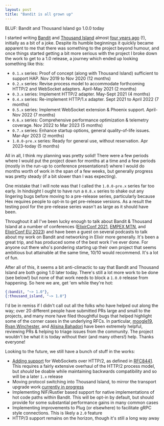 ```yaml
---
layout: post
title: "Bandit is all grown up"
---
```


BLUF: Bandit and Thousand Island go 1.0.0 today

I started writing [Bandit](https://github.com/mtrudel/bandit) and [Thousand
Island](https://github.com/mtrudel/thousand_island) almost [four years
ago](https://github.com/mtrudel/bandit/tree/08e230161eeee29e48962c0342a358d1a7b00f41)
(!), initially as a bit of a joke. Despite its humble beginnings it quickly
became apparent to me that there was something to the project beyond humour, and
once things started getting a bit more serious with the project I broke down the
work to get to a 1.0 release, a journey which ended up looking something like
this:

* `0.1.x` series: Proof of concept (along with Thousand Island) sufficient to support HAP. Nov 2019 to Nov 2020 (12 months)
* `0.2.x` series: Revise process model to accommodate forthcoming HTTP/2 and WebSocket adapters. April-May 2021 (2 months)
* `0.3.x` series: Implement HTTP/2 adapter. May-Sept 2021 (4 months)
* `0.4.x` series: Re-implement HTTP/1.x adapter. Sept 2021 to April 2022 (7
  months)
* `0.5.x` series: Implement WebSocket extension & Phoenix support. April-Nov 2022 (7 months)
* `0.6.x` series: Comprehensive performance optimization & telemetry coverage.
  Nov 2022 to Mar 2023 (5 months)
* `0.7.x` series: Enhance startup options, general quality-of-life issues.
  Mar-Apr 2023 (2 months)
* `1.0.0-pre.x` series: Ready for general use, without reservation. Apr 2023-today (5 months)

All in all, I think my planning was pretty solid! There were a few
periods where I would put the project down for months at a time and a few
periods (mostly in the run-up to conference presentations!) where I would do
months worth of work in the span of a few weeks, but generally progress was
pretty steady (if a bit slower than I was expecting).

One mistake that I will note was that I called the `1.0.0-pre.x` series far too
early. In hindsight I ought to have run a `0.8.x` series to shake out any
lingering bugs before moving to a pre-release series, particularly because Hex
requires people to opt-in to get pre-release versions. As a result the testing pool
for the pre-release series wasn't as large as it should have been.

Throughout it all I've been lucky enough to talk about Bandit & Thousand
Island at a number of conferences ([ElixirConf
2021](https://www.youtube.com/watch?v=ZLjWyanLHuk), [EMPEX
MTN](https://www.youtube.com/watch?v=FtZBTUvRt0g), and [ElixirConf EU
2023](https://www.youtube.com/watch?v=usKLrYl4zlY)) and have been a guest on
several podcasts to talk about my work on Bandit and networking in Elixir more
generally. It's been a great trip, and has produced some of the best work I've
ever done. For anyone out there who's pondering starting up their own project
that seems ambitious but attainable at the same time, 10/10 would recommend.
It's a lot of fun.

After all of this, it seems a bit anti-climactic to say that Bandit and Thousand
Island are both going 1.0 later today. There's still a lot more work to be done
(see below!) but none of that work needs to block a `1.0.0` release from
happening. So here we are, get 'em while they're hot:

```elixir
{:bandit, "~> 1.0"},
{:thousand_island, "~> 1.0"}
```

I'd be in remiss if I didn't call out all the folks who have helped out along
the way; over 20 different people have submitted PRs large and small to the
projects, and many more have filed thoughtful bugs that helped highlight some of
the corner cases in the underlying RFCs. In particular,
[moogle19](https://github.com/moogle19), [Ryan
Winchester](https://github.com/ryanwinchester), and [Alisina
Bahadori](https://github.com/alisinabh) have been extremely helpful,
reviewing PRs & helping to triage issues from the community. The project
wouldn't be what it is today without their (and many others!) help. Thanks
everyone!

Looking to the future, we still have a bunch of stuff in the works:

* [Adding support](https://github.com/mtrudel/bandit/issues/91) for WebSockets
  over HTTP/2, as defined in [RFC8441](https://www.rfc-editor.org/rfc/rfc8441).
  This requires a fairly extensive overhaul of the HTTP/2 process model, but
  *should* be doable while maintaining backwards compatibility and so will be a
  later `1.x` release
* Moving protocol switching into Thousand Island, to mirror the transport
  upgrade work [currently in
  progress](https://github.com/mtrudel/thousand_island/pull/86)
* Implementing NIF/Rustler based support for native implementations of hot code
  paths within Bandit. This will be opt-in by default, but should provide for
  some substantial performance gains in many common cases
* Implementing improvements to Plug (or elsewhere) to facilitate gRPC style
  connections. This is likely a `2.0` feature
* HTTP/3 support remains on the horizon, though it's still a long way away
